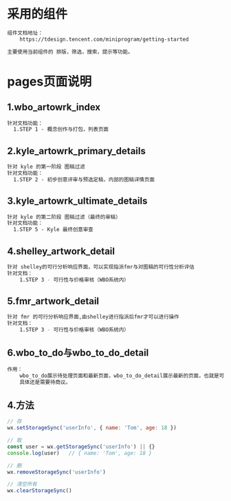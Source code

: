 # 采用的组件

```tex
组件文档地址：
	https://tdesign.tencent.com/miniprogram/getting-started 

主要使用当前组件的 排版，筛选，搜索，提示等功能。
```

# pages页面说明

## 1.wbo_artowrk_index
```tex
针对文档功能：
  1.STEP 1 - 概念创作与打包，列表页面

```
## 2.kyle_artowrk_primary_details
```tex
针对 kyle 的第一阶段 图稿过滤
针对文档功能：
  1.STEP 2 - 初步创意评审与预选定稿，内部的图稿详情页面

```

## 3.kyle_artowrk_ultimate_details
```tex
针对 kyle 的第二阶段 图稿过滤（最终的审稿）
针对文档功能：
  1.STEP 5 - Kyle 最终创意审查
```
## 4.shelley_artwork_detail

```bash
针对 shelley的可行分析响应界面，可以实现指派fmr与对图稿的可行性分析评估
针对文档：
	1.STEP 3 - 可行性与价格审核（WBO系统内）
```

## 5.fmr_artwork_detail

```bash
针对 fmr 的可行分析响应界面,由shelley进行指派后fmr才可以进行操作
针对文档：
	1.STEP 3 - 可行性与价格审核（WBO系统内）
```

## 6.wbo_to_do与wbo_to_do_detail

```bash
作用：
	wbo_to_do展示待处理页面和最新页面，wbo_to_do_detail展示最新的页面，也就是可以看到整个图稿整体审核流程。 # 是否是全流程？
	具体还是需要待商议。
```

## 4.方法

```JavaScript
// 存
wx.setStorageSync('userInfo', { name: 'Tom', age: 18 })

// 取
const user = wx.getStorageSync('userInfo') || {}
console.log(user)   // { name: 'Tom', age: 18 }

// 删
wx.removeStorageSync('userInfo')

// 清空所有
wx.clearStorageSync()
```

